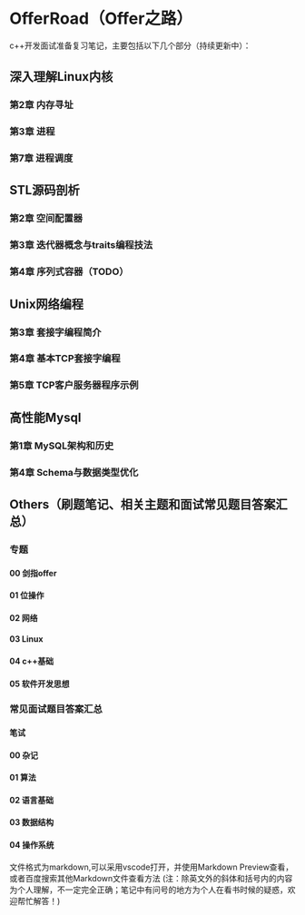 # OfferRoad（Offer之路）
c++开发面试准备复习笔记，主要包括以下几个部分（持续更新中）：

## 深入理解Linux内核
### 第2章 内存寻址
### 第3章 进程
### 第7章 进程调度

## STL源码剖析
### 第2章 空间配置器
### 第3章 迭代器概念与traits编程技法
### 第4章 序列式容器（TODO）

## Unix网络编程
### 第3章 套接字编程简介
### 第4章 基本TCP套接字编程
### 第5章 TCP客户服务器程序示例

## 高性能Mysql
### 第1章 MySQL架构和历史
### 第4章 Schema与数据类型优化

## Others（刷题笔记、相关主题和面试常见题目答案汇总）
### 专题
#### 00 剑指offer
#### 01 位操作
#### 02 网络
#### 03 Linux
#### 04 c++基础
#### 05 软件开发思想
### 常见面试题目答案汇总
#### 笔试
#### 00 杂记
#### 01 算法
#### 02 语言基础
#### 03 数据结构
#### 04 操作系统

文件格式为markdown,可以采用vscode打开，并使用Markdown Preview查看，或者百度搜索其他Markdown文件查看方法
(注：除英文外的斜体和括号内的内容为个人理解，不一定完全正确；笔记中有问号的地方为个人在看书时候的疑惑，欢迎帮忙解答！)


